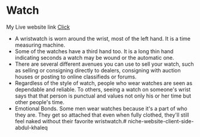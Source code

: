 # Watch

My Live website link [Click](https://watch-32b35.web.app)

- A wristwatch is worn around the wrist, most of the left hand. It is a time measuring machine.
- Some of the watches have a third hand too. It is a long thin hand indicating seconds a watch may be wound or the automatic one.
- There are several different avenues you can use to sell your watch, such as selling or consigning directly to dealers, consigning with auction houses or posting to online classifieds or forums.
- Regardless of the style of watch, people who wear watches are seen as dependable and reliable. To others, seeing a watch on someone's wrist says that that person is punctual and values not only his or her time but other people's time.
-  Emotional Bonds. Some men wear watches because it's a part of who they are. They get so attached that even when fully clothed, they'll still feel naked without their favorite wristwatch.#   n i c h e - w e b s i t e - c l i e n t - s i d e - a b d u l - k h a l e q  
 